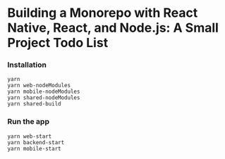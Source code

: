 
# Building a Monorepo with React Native, React, and Node.js: A Small Project Todo List


### Installation
```
yarn
yarn web-nodeModules
yarn mobile-nodeModules
yarn shared-nodeModules
yarn shared-build
```

### Run the app
```
yarn web-start
yarn backend-start
yarn mobile-start
```